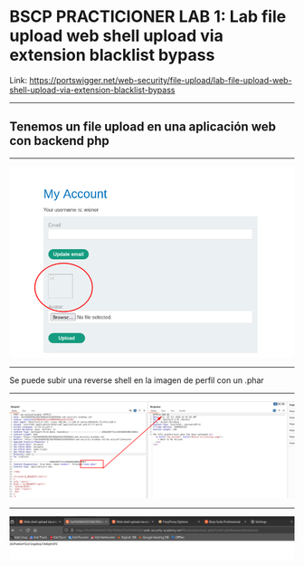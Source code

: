 # BSCP PRACTICIONER LAB 1: Lab file upload web shell upload via extension blacklist bypass

Link: https://portswigger.net/web-security/file-upload/lab-file-upload-web-shell-upload-via-extension-blacklist-bypass

----

## Tenemos un file upload en una aplicación web con backend php

----


![alt text](image.png)


-----

Se puede subir una reverse shell en la imagen de perfil con un .phar


------

![alt text](image-1.png)


-----


![alt text](image-2.png)
